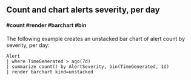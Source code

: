## Count and chart alerts severity, per day
#### #count #render #barchart #bin

The following example creates an unstacked bar chart of alert count by severity, per day:
```OQL
Alert 
| where TimeGenerated > ago(7d)
| summarize count() by AlertSeverity, bin(TimeGenerated, 1d)
| render barchart kind=unstacked
```